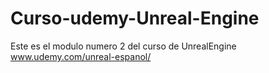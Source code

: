 # Curso-udemy-Unreal-Engine
Este es el modulo numero 2 del curso de UnrealEngine www.udemy.com/unreal-espanol/
